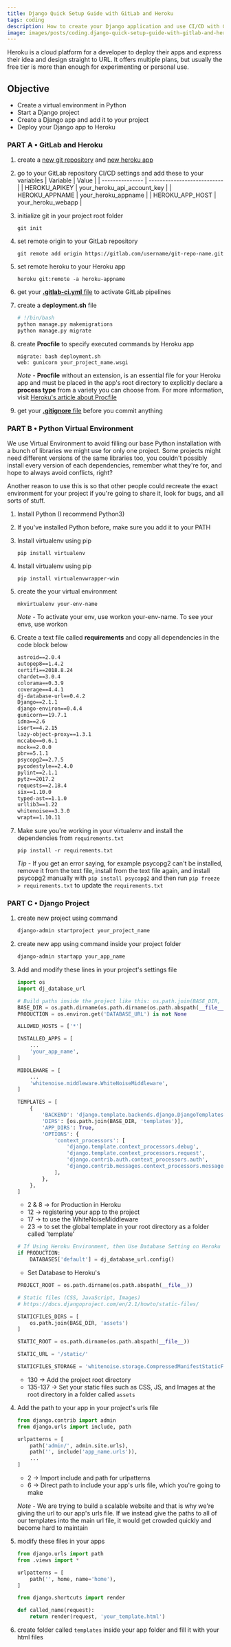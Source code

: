 ```yaml
---
title: Django Quick Setup Guide with GitLab and Heroku
tags: coding
description: How to create your Django application and use CI/CD with GitLab to automatically build and deploy to Heroku
image: images/posts/coding.django-quick-setup-guide-with-gitlab-and-heroku.thumbnail.jpg
---
```


Heroku is a cloud platform for a developer to deploy their apps and express their idea and design straight to URL.
It offers multiple plans, but usually the free tier is more than enough for experimenting or personal use.

## Objective

- Create a virtual environment in Python
- Start a Django project
- Create a Django app and add it to your project
- Deploy your Django app to Heroku

<!-- content -->

### PART A &bull; GitLab and Heroku

1. create a [new git repository](https://gitlab.com/projects/new) and [new heroku app](https://dashboard.heroku.com/new-app)
2. go to your GitLab repository CI/CD settings and add these to your variables
    | Variable        | Value                       |
    | --------------- | --------------------------- |
    | HEROKU_APIKEY   | your_heroku_api_account_key |
    | HEROKU_APPNAME  | your_heroku_appname         |
    | HEROKU_APP_HOST | your_heroku_webapp          |

3. initialize git in your project root folder

    ```terminal
    git init
    ```

4. set remote origin to your GitLab repository

    ```terminal
    git remote add origin https://gitlab.com/username/git-repo-name.git
    ```

5. set remote heroku to your Heroku app

    ```terminal
    heroku git:remote -a heroku-appname
    ```

6. get your [**.gitlab-ci.yml** file](https://rebrand.ly/DjangoHerokuYML) to activate GitLab pipelines
7. create a **deployment.sh** file

    ```bash deployment.sh
    # !/bin/bash
    python manage.py makemigrations
    python manage.py migrate
    ```

8. create **Procfile** to specify executed commands by Heroku app

    ```Procfile
    migrate: bash deployment.sh
    web: gunicorn your_project_name.wsgi
    ```

    *Note* - **Procfile** without an extension, is an essential file for your Heroku app and must be placed in the app's root directory to explicitly declare a **process type** from a variety you can choose from. For more information, visit [Heroku's article about Procfile](https://devcenter.heroku.com/articles/procfile)

9. get your [**.gitignore** file](https://rebrand.ly/DjangoGitIgnore) before you commit anything

### PART B &bull; Python Virtual Environment

We use Virtual Environment to avoid filling our base Python installation with a bunch of libraries we might use for only one project. Some projects might need different versions of the same libraries too, you couldn't possibly install every version of each dependencies, remember what they're for, and hope to always avoid conflicts, right?

Another reason to use this is so that other people could recreate the exact environment for your project if you're going to share it, look for bugs, and all sorts of stuff.

1. Install Python (I recommend Python3)
2. If you've installed Python before, make sure you add it to your PATH
3. Install virtualenv using pip

    ```terminal
    pip install virtualenv
    ```

4. Install virtualenv using pip

    ```terminal
    pip install virtualenvwrapper-win
    ```

5. create the your virtual environment

    ```terminal
    mkvirtualenv your-env-name
    ```

    *Note* - To activate your env, use workon your-env-name. To see your envs, use workon

6. Create a text file called **requirements** and copy all dependencies in the code block below

    ``` requirements.txt
    astroid==2.0.4
    autopep8==1.4.2
    certifi==2018.8.24
    chardet==3.0.4
    colorama==0.3.9
    coverage==4.4.1
    dj-database-url==0.4.2
    Django==2.1.1
    django-environ==0.4.4
    gunicorn==19.7.1
    idna==2.6
    isort==4.2.15
    lazy-object-proxy==1.3.1
    mccabe==0.6.1
    mock==2.0.0
    pbr==5.1.1
    psycopg2==2.7.5
    pycodestyle==2.4.0
    pylint==2.1.1
    pytz==2017.2
    requests==2.18.4
    six==1.10.0
    typed-ast==1.1.0
    urllib3==1.22
    whitenoise==3.3.0
    wrapt==1.10.11
    ```

7. Make sure you're working in your virtualenv and install the dependencies from `requirements.txt`

    ```terminal
    pip install -r requirements.txt
    ```

    *Tip* - If you get an error saying, for example psycopg2 can't be installed, remove it from the text file, install from the text file again, and install psycopg2 manually with `pip install psycopg2` and then run `pip freeze > requirements.txt` to update the `requirements.txt`

### PART C &bull; Django Project

1. create new project using command

    ```bash
    django-admin startproject your_project_name
    ```

2. create new app using command inside your project folder

    ```bash
    django-admin startapp your_app_name
    ```

3. Add and modify these lines in your project's settings file

    ```python project/settings.py
    import os
    import dj_database_url

    # Build paths inside the project like this: os.path.join(BASE_DIR, ...)
    BASE_DIR = os.path.dirname(os.path.dirname(os.path.abspath(__file__)))
    PRODUCTION = os.environ.get('DATABASE_URL') is not None

    ALLOWED_HOSTS = ['*']

    INSTALLED_APPS = [
        ...
        'your_app_name',
    ]

    MIDDLEWARE = [
        ...
        'whitenoise.middleware.WhiteNoiseMiddleware',
    ]

    TEMPLATES = [
        {
            'BACKEND': 'django.template.backends.django.DjangoTemplates',
            'DIRS': [os.path.join(BASE_DIR, 'templates')],
            'APP_DIRS': True,
            'OPTIONS': {
                'context_processors': [
                    'django.template.context_processors.debug',
                    'django.template.context_processors.request',
                    'django.contrib.auth.context_processors.auth',
                    'django.contrib.messages.context_processors.messages',
                ],
            },
        },
    ]
    ```
  
    - 2 & 8 &rarr; for Production in Heroku
    - 12 &rarr; registering your app to the project
    - 17 &rarr; to use the WhiteNoiseMiddleware
    - 23 &rarr; to set the global template in your root directory as a folder called 'template'

    ```python project/settings.py :line=92
    # If Using Heroku Environment, then Use Database Setting on Heroku
    if PRODUCTION:
        DATABASES['default'] = dj_database_url.config()
    ```

    - Set Database to Heroku's

    ```python project/settings.py :line=130
    PROJECT_ROOT = os.path.dirname(os.path.abspath(__file__))

    # Static files (CSS, JavaScript, Images)
    # https://docs.djangoproject.com/en/2.1/howto/static-files/

    STATICFILES_DIRS = [
        os.path.join(BASE_DIR, 'assets')
    ]

    STATIC_ROOT = os.path.dirname(os.path.abspath(__file__))

    STATIC_URL = '/static/'

    STATICFILES_STORAGE = 'whitenoise.storage.CompressedManifestStaticFilesStorage'
    ```
  
    - 130 &rarr; Add the project root directory
    - 135-137 &rarr; Set your static files such as CSS, JS, and Images at the root directory in a folder called `assets`
  
4. Add the path to your app in your project's urls file

    ```python project/urls.py
    from django.contrib import admin
    from django.urls import include, path

    urlpatterns = [
        path('admin/', admin.site.urls),
        path('', include('app_name.urls')),
        ...
    ]
    ```

    - 2 &rarr; Import include and path for urlpatterns
    - 6 &rarr; Direct path to include your app's urls file, which you're going to make

    *Note* - We are trying to build a scalable website and that is why we're giving the url to our app's urls file. If we instead give the paths to all of our templates into the main url file, it would get crowded quickly and become hard to maintain

5. modify these files in your apps

    ```python project/urls.py
    from django.urls import path
    from .views import *

    urlpatterns = [
        path('', home, name='home'),
    ]
    ```

    ```python project/views.py
    from django.shortcuts import render

    def called_name(request):
        return render(request, 'your_template.html')
    ```

6. create folder called `templates` inside your app folder and fill it with your html files
